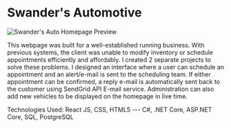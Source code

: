 # Swander's Automotive

![Swander's Auto Homepage Preview](src/images/sampreview.png)


This webpage was built for a well-established running business. With previous systems, the client was unable to modify inventory or schedule appointments efficiently and affordably. I created 2 separate projects to solve these problems. I designed an interface where a user can schedule an appointment and an alert/e-mail is sent to the scheduling team. If either appointment can be confirmed, a reply e-mail is automatically sent back to the customer using SendGrid API E-mail service. Administration can also add new vehicles to be displayed on the homepage in live time.

Technologies Used: React JS, CSS, HTML5 --- C#, .NET Core, ASP.NET Core, SQL, PostgreSQL
